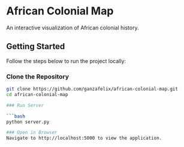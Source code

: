 # African Colonial Map

An interactive visualization of African colonial history.

## Getting Started

Follow the steps below to run the project locally:

### Clone the Repository

```bash
git clone https://github.com/ganzafelix/african-colonial-map.git
cd african-colonial-map

### Run Server

```bash
python server.py

### Open in Browser
Navigate to http://localhost:5000 to view the application.
